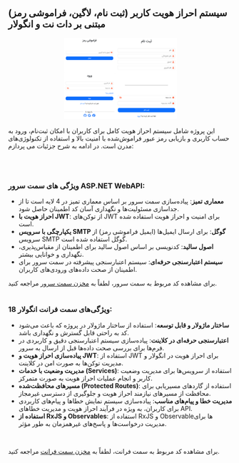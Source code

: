 
##   سیستم احراز هویت کاربر (ثبت نام، لاگین، فراموشی رمز) مبتنی بر دات نت و انگولار

<p align="center">
  <img src="https://raw.githubusercontent.com/Motavakel/AngularAuthApi/main/proj.png" width="50%" style="max-width: 100%;"/>
</p>



<p align="justify">

 این پروژه شامل سیستم احراز هویت کامل برای کاربران با امکان ثبت‌نام، ورود به حساب کاربری و بازیابی رمز عبور فراموش‌شده با امنیت بالا و استفاده از تکنولوژی‌های مدرن است. در ادامه به شرح جزئیات می پردازم:

 <br/>
 <br/>
<p align="justify">
  
### ویژگی های سمت سرور ASP.NET WebAPI:

- **معماری تمیز**: پیاده‌سازی سمت سرور بر اساس معماری تمیز در 4 لایه است تا از جداسازی مسئولیت‌ها و نگهداری آسان کد اطمینان حاصل شود.
- **احراز هویت با JWT**: از توکن‌های JWT برای امنیت و احراز هویت استفاده شده است.
- **یکپارچگی با سرویس SMTP گوگل**: برای ارسال ایمیل‌ها (ایمیل‌ فراموشی رمز) از سرویس SMTP گوگل استفاده شده است.
- **اصول سالید**: کدنویسی بر اساس اصول سالید برای اطمینان از مقیاس‌پذیری، نگهداری و خوانایی بیشتر.
- **سیستم اعتبارسنجی حرفه‌ای**: سیستم اعتبارسنجی پیشرفته در سمت سرور برای اطمینان از صحت داده‌های ورودی‌های کاربران.




برای مشاهده کد مربوط به سمت سرور، لطفاً به [مخزن سمت سرور](https://github.com/Motavakel/AngularAuthApi/tree/main/AngularAuthAPI) مراجعه کنید.
 <br/>
 <br/>

### ویژگی‌های سمت فرانت انگولار 18:

- **ساختار ماژولار و قابل توسعه**: استفاده از ساختار ماژولار در پروژه که باعث می‌شود کد به راحتی قابل گسترش و نگهداری باشد.
- **اعتبارسنجی حرفه‌ای در کلاینت**: پیاده‌سازی سیستم اعتبارسنجی دقیق و کاربردی در فرم‌ها برای بررسی صحت داده‌ها قبل از ارسال به سرور.
- **پیاده‌سازی احراز هویت و JWT**: استفاده از JWT برای احراز هویت در انگولار و مدیریت توکن‌ها به صورت امن در کلاینت.
- **مدیریت وضعیت با خدمات (Services)**: استفاده از سرویس‌ها برای مدیریت وضعیت کاربر و انجام عملیات احراز هویت به صورت متمرکز.
- **مسیرهای محافظت‌شده (Protected Routes)**: استفاده از گاردهای مسیریابی برای محافظت از مسیرهای نیازمند احراز هویت و جلوگیری از دسترسی غیرمجاز.
- **مدیریت خطا و پیام‌های مناسب**: پیاده‌سازی سیستم نمایش خطاها و پیام‌های کاربردی برای کاربران، به ویژه در فرآیند احراز هویت و مدیریت خطاهای API.
- **استفاده از RxJS و Observables**: استفاده از RxJS و Observable‌ها برای مدیریت درخواست‌ها و پاسخ‌های غیرهمزمان به طور مؤثر.
 <br/>
 <p align="justify">

برای مشاهده کد مربوط به سمت فرانت، لطفاً به [مخزن سمت فرانت](https://github.com/Motavakel/AuthApi/tree/main/AngularAuthUI) مراجعه کنید.
